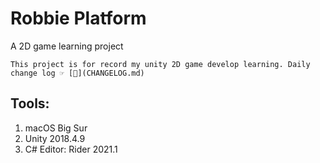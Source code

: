 # Robbie Platform

A 2D game learning project

```
This project is for record my unity 2D game develop learning. Daily change log ☞ [🔗](CHANGELOG.md)
```

## Tools:
1. macOS Big Sur
2. Unity 2018.4.9
3. C# Editor: Rider 2021.1